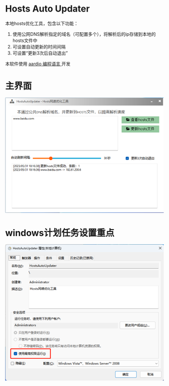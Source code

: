 # Hosts Auto Updater 

本地hosts优化工具，包含以下功能：

1. 使用公网DNS解析指定的域名（可配置多个），将解析后的ip存储到本地的hosts文件中
2. 可设置自动更新的时间间隔
3. 可设置“更新3次后自动退出”

本软件使用 [aardio 编程语言 ](https://www.aardio.com) 开发

# 主界面
![程序主界面](./screenshots/01-程序主界面.png)

# windows计划任务设置重点
![计划任务设置](./screenshots/02-计划任务设置.png)

